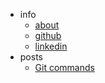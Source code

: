 ---
---

- info
    - [about](./about)
    - [github](https://github.com/filippo-brigati)
    - [linkedin](https://www.linkedin.com/in/filippo-brigati/)
- posts
    - [Git commands](./git-command)